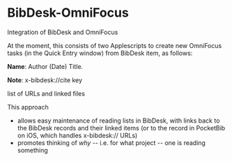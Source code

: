 # BibDesk-OmniFocus
Integration of BibDesk and OmniFocus

At the moment, this consists of two Applescripts to create new OmniFocus tasks (in the Quick Entry window) from BibDesk item, as follows:

**Name**: Author (Date) Title.

**Note**: 
x-bibdesk://cite key

  list of URLs and linked files

This approach
* allows easy maintenance of reading lists in BibDesk, with links back to the BibDesk records and their linked items (or to the record in PocketBib on iOS, which handles x-bibdesk:// URLs)
* promotes thinking of *why* -- i.e. for what project -- one is reading something
